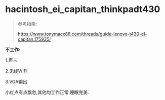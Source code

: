 # hacintosh_ei_capitan_thinkpadt430
> 参考指南:
>
> https://www.tonymacx86.com/threads/guide-lenovo-t430-el-capitan.175935/





**不工作:**

1.声卡

2.无线WIFI

3.VGA输出



小红点有点飘忽,其他均工作正常,睡眠完美.








